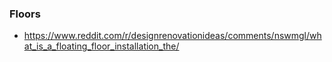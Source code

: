### Floors

* https://www.reddit.com/r/designrenovationideas/comments/nswmgl/what_is_a_floating_floor_installation_the/
